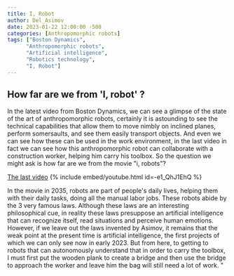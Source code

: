 ```yaml
---
title: I, Robot
author: Del_Asimov
date: 2023-01-22 12:00:00 -500
categories: [Anthropomorphic robots]
tags: ["Boston Dynamics",
      "Anthropomorphic robots",
      "Artificial intelligence",
      "Robotics technology",
      "I, Robot"]
---
```


## How far are we from 'I, robot' ?
In the latest video from Boston Dynamics, we can see a glimpse of the state of the art of anthropomorphic robots,
certainly it is astounding to see the technical capabilities that allow them to move nimbly on inclined planes, perform
somersaults, and see them easily transport objects. And even we can see how these can be used in the work environment,
in the last video in fact we can see how this anthropomorphic robot can collaborate with a construction worker, helping
him carry his toolbox. So the question we might ask is how far are we from the movie "i, robots"?

[The last video](https://youtu.be/-e1_QhJ1EhQ)
{% include embed/youtube.html id=-e1_QhJ1EhQ %}


In the movie in 2035, robots are part of people's daily lives, helping them with their daily tasks, doing all the manual labor jobs. These robots
abide by the 3 very famous laws. Although these laws are an interesting philosophical cue, in reality these laws presuppose
an artificial intelligence that can recognize itself, read situations and perceive human emotions. However, if we leave out
the laws invented by Asimov, it remains that the weak point at the present time is artificial intelligence, the first projects
of which we can only see now in early 2023. But from here, to getting to robots that can autonomously understand that in order
to carry the toolbox, I must first put the wooden plank to create a bridge and then use the bridge to approach the worker and leave
him the bag will still need a lot of work. "
